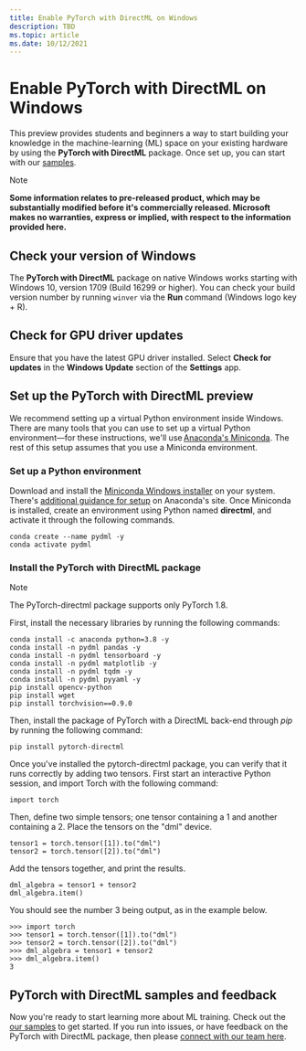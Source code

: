 ```yaml
---
title: Enable PyTorch with DirectML on Windows
description: TBD
ms.topic: article
ms.date: 10/12/2021
---
```


# Enable PyTorch with DirectML on Windows

This preview provides students and beginners a way to start building your knowledge in the machine-learning (ML) space on your existing hardware by using the **PyTorch with DirectML** package. Once set up, you can start with our [samples](https://github.com/microsoft/DirectML/tree/master/PyTorch).

> [!NOTE]
> **Some information relates to pre-released product, which may be substantially modified before it's commercially released. Microsoft makes no warranties, express or implied, with respect to the information provided here.**

## Check your version of Windows 

The **PyTorch with DirectML** package on native Windows works starting with Windows 10, version 1709 (Build 16299 or higher). You can check your build version number by running `winver` via the **Run** command (Windows logo key + R).

## Check for GPU driver updates

Ensure that you have the latest GPU driver installed. Select **Check for updates** in the **Windows Update** section of the **Settings** app.

## Set up the PyTorch with DirectML preview 

We recommend setting up a virtual Python environment inside Windows. There are many tools that you can use to set up a virtual Python environment&mdash;for these instructions, we'll use [Anaconda's Miniconda](https://docs.conda.io/en/latest/miniconda.html). The rest of this setup assumes that you use a Miniconda environment. 

### Set up a Python environment 

Download and install the [Miniconda Windows installer](https://docs.conda.io/en/latest/miniconda.html#windows-installers) on your system. There's [additional guidance for setup](https://conda.io/projects/conda/en/latest/user-guide/install/windows.html) on Anaconda's site. Once Miniconda is installed, create an environment using Python named **directml**, and activate it through the following commands.

```
conda create --name pydml -y
conda activate pydml
```

### Install the PyTorch with DirectML package 

> [!NOTE]
> The PyTorch-directml package supports only PyTorch 1.8.

First, install the necessary libraries by running the following commands:

```
conda install -c anaconda python=3.8 -y
conda install -n pydml pandas -y 
conda install -n pydml tensorboard -y 
conda install -n pydml matplotlib -y 
conda install -n pydml tqdm -y 
conda install -n pydml pyyaml -y 
pip install opencv-python
pip install wget
pip install torchvision==0.9.0
```

Then, install the package of PyTorch with a DirectML back-end through *pip* by running the following command:

```
pip install pytorch-directml
```

Once you've installed the pytorch-directml package, you can verify that it runs correctly by adding two tensors. First start an interactive Python session, and import Torch with the following command:

```
import torch
```

Then, define two simple tensors; one tensor containing a 1 and another containing a 2. Place the tensors on the "dml" device.

```
tensor1 = torch.tensor([1]).to("dml")
tensor2 = torch.tensor([2]).to("dml")
```

Add the tensors together, and print the results.

```
dml_algebra = tensor1 + tensor2
dml_algebra.item()
```

You should see the number 3 being output, as in the example below.

```
>>> import torch
>>> tensor1 = torch.tensor([1]).to("dml")
>>> tensor2 = torch.tensor([2]).to("dml")
>>> dml_algebra = tensor1 + tensor2
>>> dml_algebra.item()
3
```  

## PyTorch with DirectML samples and feedback 

Now you're ready to start learning more about ML training. Check out the [our samples](https://github.com/microsoft/DirectML/tree/master/PyTorch) to get started. If you run into issues, or have feedback on the PyTorch with DirectML package, then please [connect with our team here](https://github.com/microsoft/DirectML/issues).
